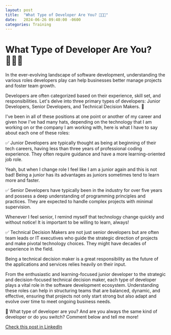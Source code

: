 ```yaml
---
layout: post
title:  "What Type of Developer Are You? 👨🏻‍💻"
date:   2024-06-26 09:40:00 -0600
categories: Training
---
```


# What Type of Developer Are You? 👨🏻‍💻

In the ever-evolving landscape of software development, understanding the various roles developers play can help businesses better manage projects and foster team growth. 

Developers are often categorized based on their experience, skill set, and responsibilities. Let's delve into three primary types of developers: Junior Developers, Senior Developers, and Technical Decision Makers. 🌟

I've been in all of these positions at one point or another of my career and given how I've had many hats, depending on the technology that I am working on or the company I am working with,  here is what I have to say about each one of these roles:

✅ Junior Developers are typically thought as being at beginning of their tech careers, having less than three years of professional coding experience. They often require guidance and have a more learning-oriented job role. 

Yeah, but when I change role I feel like I am a junior again and this is not bad! Being a junior has its advantages as juniors sometimes tend to learn more and faster.

✅ Senior Developers have typically been in the industry for over five years and possess a deep understanding of programming principles and practices. They are expected to handle complex projects with minimal supervision.

Whenever I feel senior, I remind myself that technology change quickly and without notice! It is important to be willing to learn, always! 

✅ Technical Decision Makers are not just senior developers but are often team leads or IT executives who guide the strategic direction of projects and make pivotal technology choices. They might have decades of experience in the field.

Being a technical decision maker is a great responsibility as the future of the applications and services relies heavily on their input. 

From the enthusiastic and learning-focused junior developer to the strategic and decision-focused technical decision maker, each type of developer plays a vital role in the software development ecosystem. Understanding these roles can help in structuring teams that are balanced, dynamic, and effective, ensuring that projects not only start strong but also adapt and evolve over time to meet ongoing business needs.

🚀 What type of developer are you? And are you always the same kind of developer or do you switch? Comment below and tell me more! 

[Check this post in LinkedIn](https://www.linkedin.com/posts/xmorera_learning-developer-junior-activity-7211724990843338752-wecR?utm_source=share&utm_medium=member_desktop)